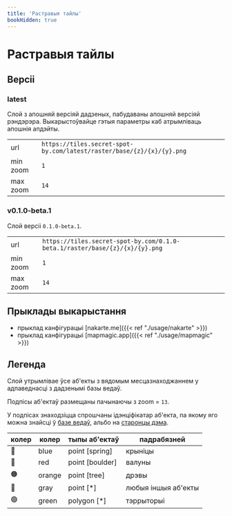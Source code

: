 ```yaml
---
title: 'Растравыя тайлы'
bookHidden: true
---
```

# Растравыя тайлы

## Версіі

### latest

Слой з апошняй версіяй дадзеных, пабудаваны апошняй версіяй рэндэрэра.
Выкарыстоўвайце гэтыя параметры каб атрымліваць апошнія апдэйты.

|          |                                                                       |
|----------|-----------------------------------------------------------------------|
| url      | `https://tiles.secret-spot-by.com/latest/raster/base/{z}/{x}/{y}.png` |  
| min zoom | `1`                                                                   |
| max zoom | `14`                                                                  |


### v0.1.0-beta.1

Слой версіі `0.1.0-beta.1`.
    
|          |                                                                             |
|----------|-----------------------------------------------------------------------------|
| url      | `https://tiles.secret-spot-by.com/0.1.0-beta.1/raster/base/{z}/{x}/{y}.png` |      
| min zoom | `1`                                                                         |
| max zoom | `14`                                                                        |

## Прыклады выкарыстання

- прыклад канфігурацыі [nakarte.me]({{< ref "./usage/nakarte" >}})
- прыклад канфігурацыі [mapmagic.app]({{< ref "./usage/mapmagic" >}})

## Легенда 

Слой утрымлівае ўсе аб'екты з вядомым месцазнаходжаннем у адпаведнасці з дадзенымі базы ведаў.

Подпісы аб'ектаў размещаны пачынаючы з zoom = `13`.

У подпісах знаходзіцца спрошчаны ідэнціфікатар аб'екта, па якому яго можна знайсці ў [базе ведаў](../../../knowledge-base), 
альбо на [старонцы дэма](../../../demo/data/all).

| колер | колер  | тыпы аб'ектаў   | падрабязней         |      
|-------|--------|-----------------|---------------------|
| 🔵    | blue   | point [spring]  | крыніцы             |
| 🔴    | red    | point [boulder] | валуны              |
| 🟠    | orange | point [tree]    | дрэвы               |
| 🩶    | gray   | point [*]       | любыя іншыя аб'екты |
| 🟢    | green  | polygon [*]     | тэррыторыі          |
